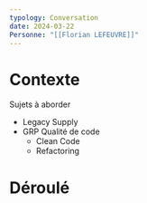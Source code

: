 ```yaml
---
typology: Conversation
date: 2024-03-22
Personne: "[[Florian LEFEUVRE]]"
---
```

# Contexte

Sujets à aborder
- Legacy Supply
- GRP Qualité de code
	- Clean Code
	- Refactoring

# Déroulé